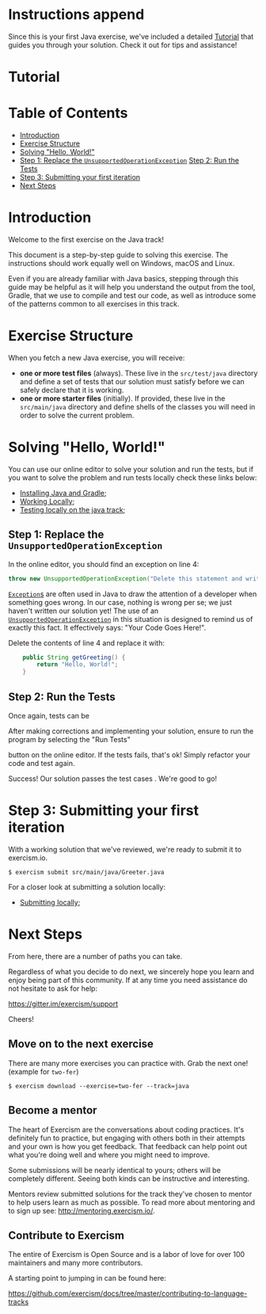 # Instructions append

Since this is your first Java exercise, we've included a detailed [Tutorial](#tutorial)
that guides you through your solution. Check it out for tips and
assistance!

# Tutorial

# Table of Contents

* [Introduction](#introduction)
* [Exercise Structure](#exercise-structure)
* [Solving "Hello, World!"](#solving-hello-world)
* [Step 1: Replace the `UnsupportedOperationException`](#step-1-replace-the-unsupportedoperationexception)
  [Step 2: Run the Tests](#step-2-run-the-tests)
* [Step 3: Submitting your first iteration](#step-3-submitting-your-first-iteration)
* [Next Steps](#next-steps)

# Introduction

Welcome to the first exercise on the Java track!

This document is a step-by-step guide to solving this exercise. The
instructions should work equally well on Windows, macOS and Linux.

Even if you are already familiar with Java basics, stepping through this guide
may be helpful as it will help you understand the output from the tool, Gradle,
that we use to compile and test our code, as well as introduce some of the
patterns common to all exercises in this track.

# Exercise Structure

When you fetch a new Java exercise, you will receive:

* __one or more test files__ (always). These live in the `src/test/java`
directory and define a set of tests that our solution must satisfy before we
can safely declare that it is working.
* __one or more starter files__ (initially). If provided, these live in the
`src/main/java` directory and define shells of the classes you will need
in order to solve the current problem.

# Solving "Hello, World!"

You can use our online editor to solve your solution and run the tests, but 
if you want to solve the problem and run tests locally check these links below:

* [Installing Java and Gradle](https://exercism.org/docs/tracks/java/installation);
* [Working Locally](https://exercism.org/docs/using/solving-exercises/working-locally);
* [Testing locally on the java track](https://exercism.org/docs/tracks/java/tests);


## Step 1: Replace the `UnsupportedOperationException`

In the online editor, you should find an exception on line 4:

```java
throw new UnsupportedOperationException("Delete this statement and write your own implementation.");
```

[`Exception`s](https://docs.oracle.com/javase/tutorial/essential/exceptions/)
are often used in Java to draw the attention of a developer when something goes
wrong. In our case, nothing is wrong per se; we just haven't written our
solution yet! The use of an
[`UnsupportedOperationException`](http://docs.oracle.com/javase/8/docs/api/?java/lang/UnsupportedOperationException.html)
in this situation is designed to remind us of exactly this fact. It effectively
says: "Your Code Goes Here!".

Delete the contents of line 4 and replace it with:

```java
    public String getGreeting() {
        return "Hello, World!";
    }
```

## Step 2: Run the Tests

Once again, tests can be 

After making corrections and implementing your solution, ensure to run the program by selecting the "Run Tests"

button on the online editor. If the tests fails, that's ok! Simply refactor your code and test again.


Success! Our solution passes the test cases . We're good to go!

# Step 3: Submitting your first iteration

With a working solution that we've reviewed, we're ready to submit it to
exercism.io.

```
$ exercism submit src/main/java/Greeter.java
```

For a closer look at submitting a solution locally:

* [Submitting locally](https://exercism.org/docs/using/solving-exercises/working-locally);


# Next Steps

From here, there are a number of paths you can take.

Regardless of what you decide to do next, we sincerely hope you learn
and enjoy being part of this community.  If at any time you need assistance
do not hesitate to ask for help:

https://gitter.im/exercism/support

Cheers!

## Move on to the next exercise

There are many more exercises you can practice with.  Grab the next one! (example for `two-fer`)

```
$ exercism download --exercise=two-fer --track=java
```

## Become a mentor

The heart of Exercism are the conversations about coding
practices. It's definitely fun to practice, but engaging with others
both in their attempts and your own is how you get feedback. That feedback
can help point out what you're doing well and where you might need to
improve.

Some submissions will be nearly identical to yours; others will be
completely different. Seeing both kinds can be instructive and interesting.

Mentors review submitted solutions for the track they've chosen to mentor
to help users learn as much as possible. To read more about mentoring and
to sign up see: http://mentoring.exercism.io/.

## Contribute to Exercism

The entire of Exercism is Open Source and is a labor of love for over
100 maintainers and many more contributors.

A starting point to jumping in can be found here:

https://github.com/exercism/docs/tree/master/contributing-to-language-tracks

